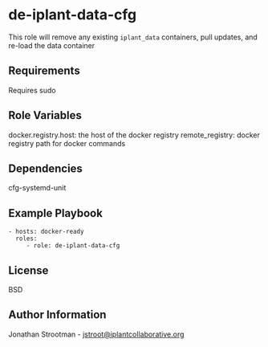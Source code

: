 de-iplant-data-cfg
==================

This role will remove any existing `iplant_data` containers, pull updates, and re-load the data container

Requirements
------------

Requires sudo


Role Variables
--------------
docker.registry.host: the host of the docker registry
remote_registry: docker registry path for docker commands

Dependencies
------------

cfg-systemd-unit

Example Playbook
----------------

    - hosts: docker-ready
      roles:
         - role: de-iplant-data-cfg

License
-------

BSD

Author Information
------------------

Jonathan Strootman - jstroot@iplantcollaborative.org


